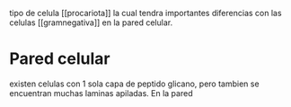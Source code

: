 tipo de celula [[procariota]] la cual tendra importantes diferencias con las celulas [[gramnegativa]] en la pared celular.

# Pared celular
existen celulas con 1 sola capa de peptido glicano, pero tambien se encuentran muchas laminas apiladas. En la pared 